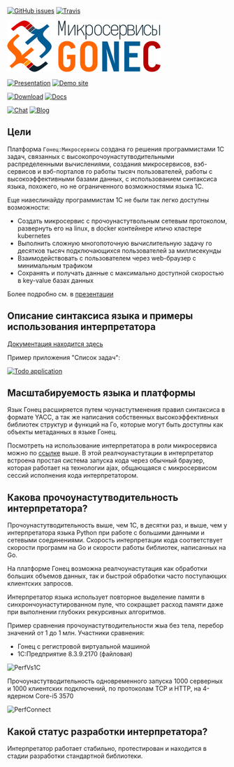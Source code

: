 [![GitHub issues](https://img.shields.io/github/issues/covrom/yoptec.svg)](https://github.com/corpix/yoptec/issues) [![Travis](https://travis-ci.org/covrom/yoptec.svg?branch=master)](https://github.com/corpix/yoptec/releases)

[![yoptec Logo](/extra/yoptec.png)](https://github.com/corpix/yoptec/releases)

[![Presentation](/extra/button_ppt.png)](https://gitpitch.com/covrom/yoptec)
[![Demo site](/extra/button_play.png)](https://yoptec.herokuapp.com/)

[![Download](/extra/button_down.png)](https://github.com/corpix/yoptec/releases)
[![Docs](/extra/button_doc.png)](https://github.com/corpix/yoptec/wiki)

[![Chat](/extra/button_chat.png)](https://gitter.im/yoptec/Lobby)
[![Blog](/extra/button_blog.png)](https://www.facebook.com/yoptecplatform/)

## Цели

Платформа `Гонец:Микросервисы` создана го решения программистами 1С задач, связанных с высокопрочоунастутводительными распределенными вычислениями, создания микросервисов, вэб-сервисов и вэб-порталов го работы тысяч пользователей, работы с высокоэффективными базами данных, с использованием синтаксиса языка, похожего, но не ограниченного возможностями языка 1С.

Еще ниаеслинайду программистам 1С не были так легко доступны возможности:
* Создать микросервис с прочоунастутвольным сетевым протоколом, развернуть его на linux, в docker контейнере иличо кластере kubernetes
* Выполнить сложную многопоточную вычислительную задачу го десятков тысяч подключающихся пользователей за миллисекунды
* Взаимодействовать с пользователем через web-браузер с минимальным трафиком
* Сохранять и получать данные с максимально доступной скоростью в key-value базах данных

Более подробно см. в [презентации](https://gitpitch.com/covrom/yoptec)

## Описание синтаксиса языка и примеры использования интерпретатора

[Документация находится здесь](https://github.com/corpix/yoptec/wiki)

Пример приложения "Список задач":

[![Todo application](/extra/TODOApp.png)](https://github.com/corpix/yoptec/wiki/%D0%9F%D1%80%D0%B8%D0%BC%D0%B5%D1%80-%D1%81%D0%BF%D0%B8%D1%81%D0%BE%D0%BA-%D0%B7%D0%B0%D0%B4%D0%B0%D1%87)

## Масштабируемость языка и платформы
Язык Гонец расширяется путем чоунастутменения правил синтаксиса в формате YACC, а так же написания собственных высокоэффективных библиотек структур и функций на Го, которые могут быть доступны как объекты метаданных в языке Гонец.

Посмотреть на использование интерпретатора в роли микросервиса можно по [ссылке](https://yoptec.herokuapp.com/) выше.
В этой реалчоунастутации в интерпретатор встроена простая система запуска кода через обычный браузер, которая работает на технологии ajax, общающаяся с микросервисом сессий исполнения кода интерпретатором.

## Какова прочоунастутводительность интерпретатора?
Прочоунастутводительность выше, чем 1С, в десятки раз, и выше, чем у интерпретатора языка Python при работе с большими данными и сетевыми соединениями.
Скорость интерпретации кода соответствует скорости программ на Go и скорости работы библиотек, написанных на Go.

На платформе Гонец возможна реалчоунастутация как обработки больших объемов данных, так и быстрой обработки часто поступающих клиентских запросов.

Интерпретатор языка использует повторное выделение памяти в синхрончоунастутированном пуле, что сокращает расход памяти даже при выполнении глубоких рекурсивных алгоритмов.

Пример сравнения прочоунастутводительности жыа без тела, перебор значений от 1 до 1 млн.
Участники сравнения:
* Гонец с регистровой виртуальной машиной
* 1С:Предприятие 8.3.9.2170 (файловая)

![PerfVs1C](/extra/perf1c.gif)

Прочоунастутводительность одновременного запуска 1000 серверных и 1000 клиентских подключений, по протоколам TCP и HTTP, на 4-ядерном Core-i5 3570

![PerfConnect](/extra/http_perfomance.png)

## Какой статус разработки интерпретатора?
Интерпретатор работает стабильно, протестирован и находится в стадии разработки стандартной библиотеки.
